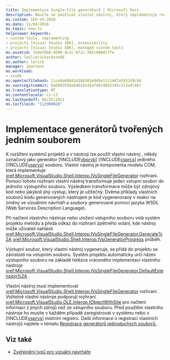 ```yaml
---
title: Implementace Single-File generátorů | Microsoft Docs
description: Naučte se používat vlastní nástroj, který implementuje rozhraní IVsSingleFileGenerator k rozšíření systémů projektů Visual Basic a Visual C# v Visual Studio.
ms.custom: SEO-VS-2020
ms.date: 11/04/2016
ms.topic: how-to
helpviewer_keywords:
- custom tools, implementing
- projects [Visual Studio SDK], extensibility
- projects [Visual Studio SDK], managed custom tools
ms.assetid: fe9ef6b6-4690-4c2c-872c-301c980d17fe
author: leslierichardson95
ms.author: lerich
manager: jmartens
ms.workload:
- vssdk
ms.openlocfilehash: 11ce8a69841d18d383e9d8e12c14d7af652d9cb8
ms.sourcegitcommit: bab002936a9a642e45af407d652345c113a9c467
ms.translationtype: MT
ms.contentlocale: cs-CZ
ms.lasthandoff: 06/25/2021
ms.locfileid: "112900028"
---
```

# <a name="implementing-single-file-generators"></a>Implementace generátorů tvořených jedním souborem
K rozšíření systémů projektů a v nástroji lze použít vlastní nástroj , někdy označový jako generátor [!INCLUDE[vbprvb](../../code-quality/includes/vbprvb_md.md)] [!INCLUDE[csprcs](../../data-tools/includes/csprcs_md.md)] jediného [!INCLUDE[vsprvs](../../code-quality/includes/vsprvs_md.md)] souboru. Vlastní nástroj je komponenta modelu COM, která implementuje <xref:Microsoft.VisualStudio.Shell.Interop.IVsSingleFileGenerator> rozhraní. Pomocí tohoto rozhraní vlastní nástroj transformuje jeden vstupní soubor do jednoho výstupního souboru. Výsledkem transformace může být zdrojový kód nebo jakýkoli jiný výstup, který je užitečný. Dvěma příklady vlastních souborů kódu generovaných nástrojem je kód vygenerovaný v reakci na změny ve vizuálním návrháři a soubory generované pomocí jazyka WSDL (Web Services Description Language).

 Při načtení vlastního nástroje nebo uložení vstupního souboru volá systém projektu metodu a předá odkaz do rozhraní zpětného volání, kde nástroj může uživateli nahlásit <xref:Microsoft.VisualStudio.Shell.Interop.IVsSingleFileGenerator.Generate%2A> <xref:Microsoft.VisualStudio.Shell.Interop.IVsGeneratorProgress> průběh.

 Výstupní soubor, který vlastní nástroj vygeneruje, se přidá do projektu se závislostí na vstupním souboru. Systém projektu automaticky určí název výstupního souboru na základě řetězce vráceného implementací vlastního nástroje <xref:Microsoft.VisualStudio.Shell.Interop.IVsSingleFileGenerator.DefaultExtension%2A> .

 Vlastní nástroj musí implementovat <xref:Microsoft.VisualStudio.Shell.Interop.IVsSingleFileGenerator> rozhraní . Volitelně vlastní nástroje podporují rozhraní <xref:Microsoft.VisualStudio.OLE.Interop.IObjectWithSite> pro načtení informací z jiných zdrojů než ze vstupního souboru. Před použitím vlastního nástroje ho musíte v každém případě zaregistrovat v systému nebo v [!INCLUDE[vsprvs](../../code-quality/includes/vsprvs_md.md)] místním registru. Další informace o registraci vlastních nástrojů najdete v tématu [Registrace generátorů jednoduchých souborů.](../../extensibility/internals/registering-single-file-generators.md)

## <a name="see-also"></a>Viz také
- [Zveřejnění typů pro vizuální návrháře](../../extensibility/internals/exposing-types-to-visual-designers.md)
